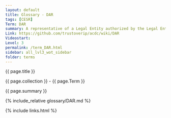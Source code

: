 ```yaml
---
layout: default
title: Glossary - DAR
tags: [CESR]
Term: DAR
summary: A representative of a Legal Entity authorized by the Legal Entity to act officially on behalf of the Legal Entity.
Link: https://github.com/trustoverip/acdc/wiki/DAR
Videostart: 
Level: 3
permalink: /term_DAR.html
sidebar: all_lvl3_wot_sidebar
folder: terms
---
```


{{ page.title }}

{{ page.collection }} - {{ page.Term }}

   {{ page.summary }}

{% include_relative glossary/DAR.md %}

 {% include links.html %} 
